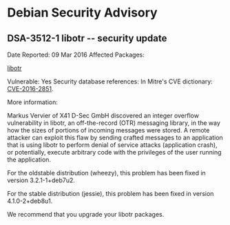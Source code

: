 
Debian Security Advisory
========================


DSA-3512-1 libotr -- security update
------------------------------------



Date Reported:
09 Mar 2016
Affected Packages:

[libotr](https://packages.debian.org/src:libotr)

Vulnerable:
Yes
Security database references:
In Mitre's CVE dictionary: [CVE-2016-2851](https://security-tracker.debian.org/tracker/CVE-2016-2851).  

More information:

Markus Vervier of X41 D-Sec GmbH discovered an integer overflow
vulnerability in libotr, an off-the-record (OTR) messaging library, in
the way how the sizes of portions of incoming messages were stored. A
remote attacker can exploit this flaw by sending crafted messages to an
application that is using libotr to perform denial of service attacks
(application crash), or potentially, execute arbitrary code with the
privileges of the user running the application.


For the oldstable distribution (wheezy), this problem has been fixed
in version 3.2.1-1+deb7u2.


For the stable distribution (jessie), this problem has been fixed in
version 4.1.0-2+deb8u1.


We recommend that you upgrade your libotr packages.





